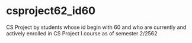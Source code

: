 # csproject62_id60
CS Project by students whose id begin with 60 and who are currently and actively enrolled in CS Project I course as of semester 2/2562
